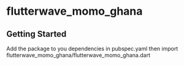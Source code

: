 # flutterwave_momo_ghana

## Getting Started
Add the package to you dependencies in pubspec.yaml
 then import flutterwave_momo_ghana/flutterwave_momo_ghana.dart

